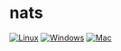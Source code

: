 # nats
[![Linux](https://github.com/g41797/nats/actions/workflows/linux.yml/badge.svg)](https://github.com/g41797/nats/actions/workflows/linux.yml)
[![Windows](https://github.com/g41797/nats/actions/workflows/windows.yml/badge.svg)](https://github.com/g41797/nats/actions/workflows/windows.yml)
[![Mac](https://github.com/g41797/nats/actions/workflows/mac.yml/badge.svg)](https://github.com/g41797/nats/actions/workflows/mac.yml)